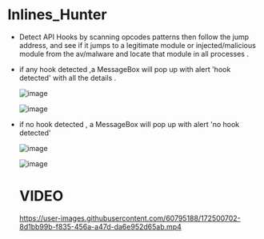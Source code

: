 # Inlines_Hunter


* Detect API Hooks by scanning opcodes patterns then follow the jump address, and see if it jumps to a legitimate module or injected/malicious module from the av/malware and locate that module in all processes .
* if any hook detected ,a MessageBox will pop up with alert 'hook detected' with all the details .

  ![image](https://user-images.githubusercontent.com/60795188/161443202-3aac7d65-388a-46a6-aef7-738440410c5e.png)

  ![image](https://user-images.githubusercontent.com/60795188/166088109-bf09e1a4-e8b1-440c-8e5c-add6bbad1c10.png)
  
* if no hook detected , a MessageBox will pop up with alert 'no hook detected'

  ![image](https://user-images.githubusercontent.com/60795188/161444125-32d3257d-e1f3-4a36-bd0f-762cef48c96c.png)

  ![image](https://user-images.githubusercontent.com/60795188/166088203-6d6ba2dc-a51b-4ace-91e6-f2e42cdbf26f.png)
  
  # VIDEO

  https://user-images.githubusercontent.com/60795188/172500702-8d1bb99b-f835-456a-a47d-da6e952d65ab.mp4

